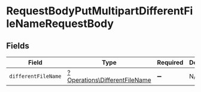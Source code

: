 # RequestBodyPutMultipartDifferentFileNameRequestBody


## Fields

| Field                                                                         | Type                                                                          | Required                                                                      | Description                                                                   |
| ----------------------------------------------------------------------------- | ----------------------------------------------------------------------------- | ----------------------------------------------------------------------------- | ----------------------------------------------------------------------------- |
| `differentFileName`                                                           | [?Operations\DifferentFileName](../../Models/Operations/DifferentFileName.md) | :heavy_minus_sign:                                                            | N/A                                                                           |